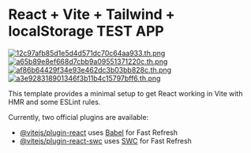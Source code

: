 # React + Vite + Tailwind + localStorage TEST APP

<a href="https://imgtr.ee/image/hUgbyN"><img src="https://imgtr.ee/images/2024/08/16/12c97afb85d1e5d4d571dc70c64aa933.th.png" alt="12c97afb85d1e5d4d571dc70c64aa933.th.png" border="0"></a> <a href="https://imgtr.ee/image/hUgSSL"><img src="https://imgtr.ee/images/2024/08/16/a65b89e8ef668d7cbb9a09551371220c.th.png" alt="a65b89e8ef668d7cbb9a09551371220c.th.png" border="0"></a> <a href="https://imgtr.ee/image/hUgnoa"><img src="https://imgtr.ee/images/2024/08/16/af86b64429f34e93e462dc3b03bb828c.th.png" alt="af86b64429f34e93e462dc3b03bb828c.th.png" border="0"></a> <a href="https://imgtr.ee/image/hUg3Qm"><img src="https://imgtr.ee/images/2024/08/16/a3e928318901346f3b11b4c15797bff6.th.png" alt="a3e928318901346f3b11b4c15797bff6.th.png" border="0"></a>


This template provides a minimal setup to get React working in Vite with HMR and some ESLint rules.

Currently, two official plugins are available:

- [@vitejs/plugin-react](https://github.com/vitejs/vite-plugin-react/blob/main/packages/plugin-react/README.md) uses [Babel](https://babeljs.io/) for Fast Refresh
- [@vitejs/plugin-react-swc](https://github.com/vitejs/vite-plugin-react-swc) uses [SWC](https://swc.rs/) for Fast Refresh
